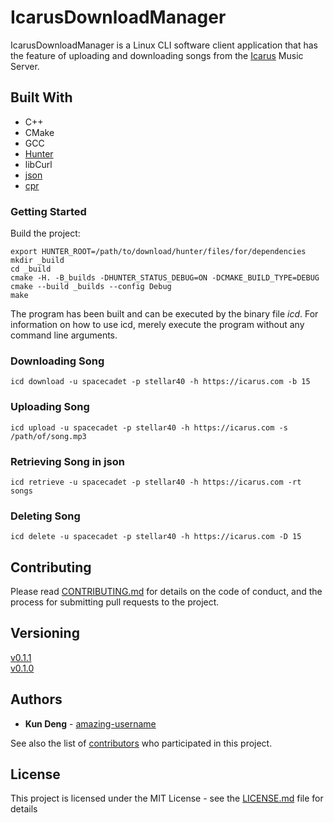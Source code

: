 # IcarusDownloadManager

IcarusDownloadManager is a Linux CLI software client application that has the feature of uploading and downloading songs from the [Icarus](https://github.com/amazing-username/Icarus) Music Server. 


## Built With

* C++
* CMake
* GCC
* [Hunter](https://github.com/ruslo/hunter)
* libCurl
* [json](https://github.com/nlohmann/json)
* [cpr](http://whoshuu.github.io/cpr/)


### Getting Started

Build the project:

```
export HUNTER_ROOT=/path/to/download/hunter/files/for/dependencies
mkdir _build
cd _build
cmake -H. -B_builds -DHUNTER_STATUS_DEBUG=ON -DCMAKE_BUILD_TYPE=DEBUG
cmake --build _builds --config Debug
make
```

The program has been built and can be executed by the binary file *icd*. For information on how to use icd, merely execute the program without any command line arguments.

### Downloading Song
``icd download -u spacecadet -p stellar40 -h https://icarus.com -b 15``

### Uploading Song
``icd upload -u spacecadet -p stellar40 -h https://icarus.com -s /path/of/song.mp3``

### Retrieving Song in json
``icd retrieve -u spacecadet -p stellar40 -h https://icarus.com -rt songs``

### Deleting Song
``icd delete -u spacecadet -p stellar40 -h https://icarus.com -D 15``


## Contributing

Please read [CONTRIBUTING.md](CONTRIBUTING.md) for details on the code of conduct, and the process for submitting pull requests to the project.

## Versioning

[v0.1.1](https://github.com/kdeng00/IcarusDownloadManager/releases/tag/v0.1.1)  
[v0.1.0](https://github.com/kdeng00/IcarusDownloadManager/releases/tag/0.1.0)

## Authors

* **Kun Deng** - [amazing-username](https://github.com/amazing-username)

See also the list of [contributors](https://github.com/amazing-username/Icarus/graphs/contributors) who participated in this project.

## License

This project is licensed under the MIT License - see the [LICENSE.md](LICENSE.md) file for details
